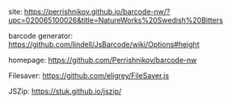 site:
https://perrishnikov.github.io/barcode-nw/?upc=020065100026&title=NatureWorks%20Swedish%20Bitters

barcode generator:
https://github.com/lindell/JsBarcode/wiki/Options#height

homepage:
https://github.com/Perrishnikov/barcode-nw

Filesaver:
https://github.com/eligrey/FileSaver.js

JSZip:
https://stuk.github.io/jszip/
